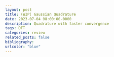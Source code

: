```yaml
---
layout: post
title: (WIP) Gaussian Quadrature
date: 2023-07-04 08:00:00-0000
description: Quadrature with faster convergence
tags: DFT
categories: review
related_posts: false
bibliography: 
urlcolor: "blue"
---
```


